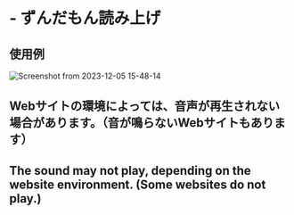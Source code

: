 # - ずんだもん読み上げ

## 使用例
![Screenshot from 2023-12-05 15-48-14](https://github.com/Hackathon-Falcon/TTS/assets/59364300/62e8fe8f-4a56-41f1-91a2-65d6608867c1)

## Webサイトの環境によっては、音声が再生されない場合があります。（音が鳴らないWebサイトもあります）
## The sound may not play, depending on the website environment. (Some websites do not play.)
